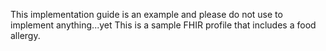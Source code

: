 This implementation guide is an example and please do not use to implement anything...yet
This is a sample FHIR profile that includes a food allergy.